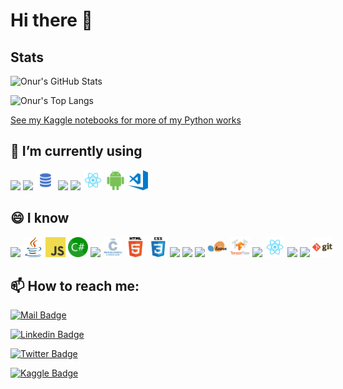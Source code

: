 # Hi there 👋

## Stats

![Onur's GitHub Stats](https://github-readme-stats.vercel.app/api?username=onursert&show_icons=true&include_all_commits=true)

![Onur's Top Langs](https://github-readme-stats.vercel.app/api/top-langs/?username=onursert&hide=angelscript,actionscript&langs_count=20)

<a href="https://www.kaggle.com/aonursert/notebooks">See my Kaggle notebooks for more of my Python works</a>

## 🔭 I’m currently using

<div style="white-space:nowrap;">
  <img src="https://cdn.freelogovectors.net/wp-content/uploads/2017/04/power-bi_logo.png" height="32" />
  <img src="https://cdn.freelogovectors.net/wp-content/uploads/2018/06/Qliksense-logo.png" height="32" />
  <img src="https://github.com/github/explore/blob/master/topics/sql/sql.png" height="32" />
  <img src="https://www.oracle.com/a/ocom/img/pl-sql.svg" height="32" />
  <img src="https://www.informatica.com/content/dam/informatica-com/en/images/gl01/informatica-logo.png" height="32" />
  <img src="https://github.com/github/explore/blob/master/topics/react-native/react-native.png" height="32" />
  <img src="https://github.com/github/explore/blob/master/topics/android/android.png" height="32" />
  <img src="https://github.com/github/explore/blob/master/topics/visual-studio-code/visual-studio-code.png" height="32" />
</div>

## 😄 I know

<div style="white-space:nowrap;">
  <img src="https://www.python.org/static/img/python-logo.png" height="32" />
  <img src="https://github.com/github/explore/blob/master/topics/java/java.png" height="32" />
  <img src="https://github.com/github/explore/blob/master/topics/javascript/javascript.png" height="32" />
  <img src="https://github.com/github/explore/blob/master/topics/csharp/csharp.png" height="32" />
  <img src="https://www.php.net//images/logos/new-php-logo.svg" height="32" />
  <img src="https://github.com/github/explore/blob/master/topics/c/c.png" height="32" />
  <img src="https://github.com/github/explore/blob/master/topics/html/html.png" height="32" />
  <img src="https://github.com/github/explore/blob/master/topics/css/css.png" height="32" />
  <img src="https://numpy.org/images/logos/numpy.svg" height="32" />
  <img src="https://pandas.pydata.org/static/img/pandas.svg" height="32" />
  <img src="https://seaborn.pydata.org/_static/logo-wide-lightbg.svg" height="32" />
  <img src="https://github.com/github/explore/blob/master/topics/scikit-learn/scikit-learn.png" height="32" />
  <img src="https://github.com/github/explore/blob/master/topics/tensorflow/tensorflow.png" height="32" />
  <img src="https://labs.mysql.com/common/logos/mysql-logo.svg" height="32" />
  <img src="https://github.com/github/explore/blob/master/topics/react/react.png" height="32" />
  <img src="https://spring.io/images/spring-logo-9146a4d3298760c2e7e49595184e1975.svg" height="32" />
  <img src="https://hibernate.org/images/hibernate-logo.svg" height="32" />
  <img src="https://github.com/github/explore/blob/master/topics/git/git.png" height="32" />
</div>

## 📫 How to reach me:

[![Mail Badge](https://img.shields.io/badge/OnurSert-personal%20email-red?style=for-the-badge&logo=gmail)](mailto:hello@onursert.org)

[![Linkedin Badge](https://img.shields.io/badge/OnurSert-follow%20on%20linkedin-blue?style=for-the-badge&logo=linkedin)](https://www.linkedin.com/in/aonursert/)

[![Twitter Badge](https://img.shields.io/badge/OnurSert-follow%20on%20twitter-blue?style=for-the-badge&logo=twitter)](https://twitter.com/4f6e7572)

[![Kaggle Badge](https://img.shields.io/badge/OnurSert-follow%20on%20kaggle-blue?style=for-the-badge&logo=kaggle)](https://www.kaggle.com/aonursert)

<!--
- 🔭 I’m currently working on ...
- 🌱 I’m currently learning ...
- 👯 I’m looking to collaborate on ...
- 🤔 I’m looking for help with ...
- 💬 Ask me about ...
- 📫 How to reach me: ...
- 😄 Pronouns: ...
- ⚡ Fun fact: ...
-->
